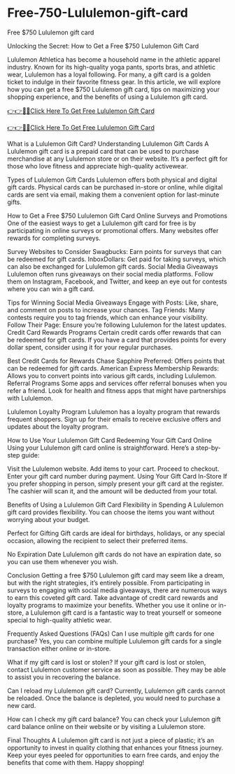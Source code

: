# Free-750-Lululemon-gift-card
Free $750 Lululemon gift card

Unlocking the Secret: How to Get a Free $750 Lululemon Gift Card

Lululemon Athletica has become a household name in the athletic apparel industry. Known for its high-quality yoga pants, sports bras, and athletic wear, Lululemon has a loyal following. For many, a gift card is a golden ticket to indulge in their favorite fitness gear. In this article, we will explore how you can get a free $750 Lululemon gift card, tips on maximizing your shopping experience, and the benefits of using a Lululemon gift card.

[👉👉🔴📲Click Here To Get Free Lululemon Gift Card](https://shorturl.at/bWI3I)

[👉👉🔴📲Click Here To Get Free Lululemon Gift Card](https://shorturl.at/bWI3I)

What is a Lululemon Gift Card?
Understanding Lululemon Gift Cards
A Lululemon gift card is a prepaid card that can be used to purchase merchandise at any Lululemon store or on their website. It’s a perfect gift for those who love fitness and appreciate high-quality activewear.

Types of Lululemon Gift Cards
Lululemon offers both physical and digital gift cards. Physical cards can be purchased in-store or online, while digital cards are sent via email, making them a convenient option for last-minute gifts.

How to Get a Free $750 Lululemon Gift Card
Online Surveys and Promotions
One of the easiest ways to get a Lululemon gift card for free is by participating in online surveys or promotional offers. Many websites offer rewards for completing surveys.

Survey Websites to Consider
Swagbucks: Earn points for surveys that can be redeemed for gift cards.
InboxDollars: Get paid for taking surveys, which can also be exchanged for Lululemon gift cards.
Social Media Giveaways
Lululemon often runs giveaways on their social media platforms. Follow them on Instagram, Facebook, and Twitter, and keep an eye out for contests where you can win a gift card.

Tips for Winning Social Media Giveaways
Engage with Posts: Like, share, and comment on posts to increase your chances.
Tag Friends: Many contests require you to tag friends, which can enhance your visibility.
Follow Their Page: Ensure you’re following Lululemon for the latest updates.
Credit Card Rewards Programs
Certain credit cards offer rewards that can be redeemed for gift cards. If you have a card that provides points for every dollar spent, consider using it for your regular purchases.

Best Credit Cards for Rewards
Chase Sapphire Preferred: Offers points that can be redeemed for gift cards.
American Express Membership Rewards: Allows you to convert points into various gift cards, including Lululemon.
Referral Programs
Some apps and services offer referral bonuses when you refer a friend. Look for health and fitness apps that might have partnerships with Lululemon.

Lululemon Loyalty Program
Lululemon has a loyalty program that rewards frequent shoppers. Sign up for their emails to receive exclusive offers and updates about the loyalty program.

How to Use Your Lululemon Gift Card
Redeeming Your Gift Card Online
Using your Lululemon gift card online is straightforward. Here’s a step-by-step guide:

Visit the Lululemon website.
Add items to your cart.
Proceed to checkout.
Enter your gift card number during payment.
Using Your Gift Card In-Store
If you prefer shopping in person, simply present your gift card at the register. The cashier will scan it, and the amount will be deducted from your total.

Benefits of Using a Lululemon Gift Card
Flexibility in Spending
A Lululemon gift card provides flexibility. You can choose the items you want without worrying about your budget.

Perfect for Gifting
Gift cards are ideal for birthdays, holidays, or any special occasion, allowing the recipient to select their preferred items.

No Expiration Date
Lululemon gift cards do not have an expiration date, so you can use them whenever you wish.

Conclusion
Getting a free $750 Lululemon gift card may seem like a dream, but with the right strategies, it’s entirely possible. From participating in surveys to engaging with social media giveaways, there are numerous ways to earn this coveted gift card. Take advantage of credit card rewards and loyalty programs to maximize your benefits. Whether you use it online or in-store, a Lululemon gift card is a fantastic way to treat yourself or someone special to high-quality athletic wear.

Frequently Asked Questions (FAQs)
Can I use multiple gift cards for one purchase?
Yes, you can combine multiple Lululemon gift cards for a single transaction either online or in-store.

What if my gift card is lost or stolen?
If your gift card is lost or stolen, contact Lululemon customer service as soon as possible. They may be able to assist you in recovering the balance.

Can I reload my Lululemon gift card?
Currently, Lululemon gift cards cannot be reloaded. Once the balance is depleted, you would need to purchase a new card.

How can I check my gift card balance?
You can check your Lululemon gift card balance online on their website or by visiting a Lululemon store.

Final Thoughts
A Lululemon gift card is not just a piece of plastic; it’s an opportunity to invest in quality clothing that enhances your fitness journey. Keep your eyes peeled for opportunities to earn free cards, and enjoy the benefits that come with them. Happy shopping!
